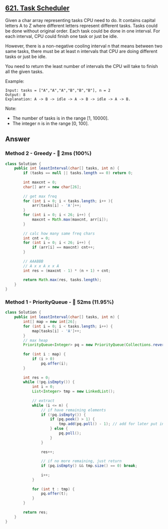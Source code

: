 ## [621. Task Scheduler](https://leetcode.com/problems/task-scheduler/)

Given a char array representing tasks CPU need to do. It contains capital letters A to Z where different letters represent different tasks. Tasks could be done without original order. Each task could be done in one interval. For each interval, CPU could finish one task or just be idle.

However, there is a non-negative cooling interval n that means between two same tasks, there must be at least n intervals that CPU are doing different tasks or just be idle.

You need to return the least number of intervals the CPU will take to finish all the given tasks.

 

Example:
```
Input: tasks = ["A","A","A","B","B","B"], n = 2
Output: 8
Explanation: A -> B -> idle -> A -> B -> idle -> A -> B.
``` 

Note:

- The number of tasks is in the range [1, 10000].
- The integer n is in the range [0, 100].

## Answer
### Method 2 - Greedy - :rocket: 2ms (100%)

```java
class Solution {
    public int leastInterval(char[] tasks, int n) {
        if (tasks == null || tasks.length == 0) return 0;
        
        int maxcnt = 0;
        char[] arr = new char[26];
        
        // get max freq
        for (int i = 0; i < tasks.length; i++ ){
            arr[tasks[i] - 'A']++;
        }
        for (int i = 0; i < 26; i++) {
            maxcnt = Math.max(maxcnt, arr[i]);
        }
        
        // calc how many same freq chars
        int cnt = 0;
        for (int i = 0; i < 26; i++) {
            if (arr[i] == maxcnt) cnt++;
        }
        
        // AAABBB
        // A x x A x x A
        int res = (maxcnt - 1) * (n + 1) + cnt;
        
        return Math.max(res, tasks.length);
    }
}
```

### Method 1 - PriorityQueue - :turtle: 52ms (11.95%)

```java
class Solution {
    public int leastInterval(char[] tasks, int n) {
        int[] map = new int[26];
        for (int i = 0; i < tasks.length; i++) {
            map[tasks[i] - 'A']++;
        }
        // max heap
        PriorityQueue<Integer> pq = new PriorityQueue(Collections.reverseOrder());
    
        for (int i : map) {
            if (i > 0)
                pq.offer(i);
        }
        
        int res = 0;
        while (!pq.isEmpty()) {
            int i = 0;
            List<Integer> tmp = new LinkedList();
            
            // extract 
            while (i <= n) {
                // if have remaining elements
                if (!pq.isEmpty()) {
                    if (pq.peek() > 1) {
                        tmp.add(pq.poll() - 1); // add for later put into pq
                    } else {
                        pq.poll();
                    }
                }
                
                res++;
                
                // if no more remaining, just return
                if (pq.isEmpty() && tmp.size() == 0) break;
                
                i++;
            }
            
            for (int t : tmp) {
                pq.offer(t);
            }
        }
        
        return res;
    }
}
```
